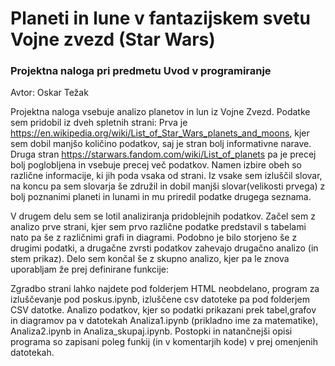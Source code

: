 # Planeti in lune v fantazijskem svetu Vojne zvezd (Star Wars)

### Projektna naloga pri predmetu Uvod v programiranje

Avtor: Oskar Težak

Projektna naloga vsebuje analizo planetov in lun iz Vojne Zvezd. Podatke sem pridobil iz dveh spletnih strani: Prva je https://en.wikipedia.org/wiki/List_of_Star_Wars_planets_and_moons, kjer sem dobil manjšo količino podatkov, saj je stran bolj informativne narave. Druga stran https://starwars.fandom.com/wiki/List_of_planets pa je precej bolj poglobljena in vsebuje precej več podatkov. Namen izbire obeh so različne informacije, ki jih poda vsaka od strani. Iz vsake sem izluščil slovar, na koncu pa sem slovarja še združil in dobil manjši slovar(velikosti prvega) z bolj poznanimi planeti in lunami in mu priredil podatke drugega seznama. 

V drugem delu sem se lotil analiziranja pridoblejnih podatkov. Začel sem z analizo prve strani, kjer sem prvo različne podatke predstavil s tabelami nato pa še z različnimi grafi in diagrami. Podobno je bilo storjeno še z drugimi podatki, a drugačne zvrsti podatkov zahevajo drugačno analizo (in stem prikaz). Delo sem končal še z skupno analizo, kjer pa le znova uporabljam že prej definirane funkcije:

Zgradbo strani lahko najdete pod folderjem HTML neobdelano, program za izluščevanje pod poskus.ipynb, izluščene csv datoteke pa pod folderjem CSV datotke. Analizo podatkov, kjer so podatki prikazani prek tabel,grafov in diagramov pa v datotekah Analiza1.ipynb (prikladno ime za matematike), Analiza2.ipynb in Analiza_skupaj.ipynb. Postopki in natančnejši opisi programa so zapisani poleg funkij (in v komentarjih kode) v prej omenjenih datotekah.
